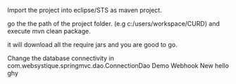 Import the project into eclipse/STS as maven project.

go the the path of the project folder. (e.g c:/users/workspace/CURD) and execute mvn clean package.

it will download all the require jars and you are good to go.

Change the database connectivity in com.websystique.springmvc.dao.ConnectionDao
Demo Webhook
New
hello
ghy
